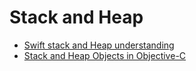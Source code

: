 # Stack and Heap

- [Swift stack and Heap understanding](https://stackoverflow.com/questions/27441456/swift-stack-and-heap-understanding)
- [Stack and Heap Objects in Objective-C](https://www.mikeash.com/pyblog/friday-qa-2010-01-15-stack-and-heap-objects-in-objective-c.html)